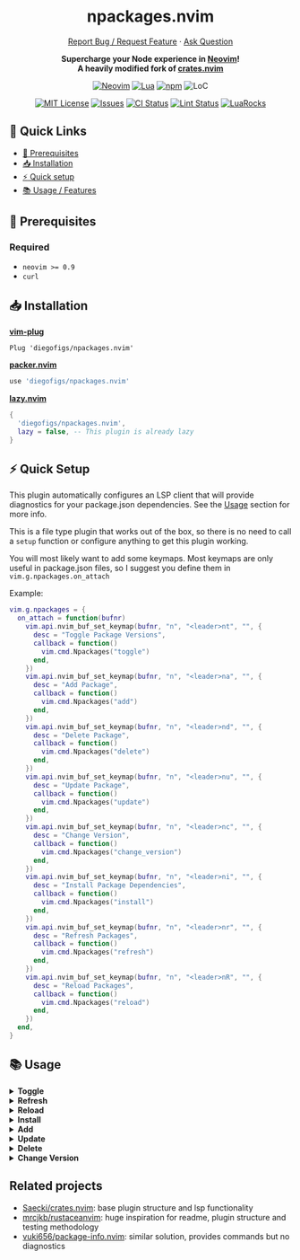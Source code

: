 <!-- markdownlint-disable -->
<div align="center">
  <h1>npackages.nvim</h1>
  <p align="center">
    <a href="https://github.com/diegofigs/npackages.nvim/issues/new">Report Bug / Request Feature</a>
    ·
    <a href="https://github.com/diegofigs/npackages.nvim/discussions/new?category=q-a">Ask Question</a>
  </p>
  <p>
    <strong>
      Supercharge your Node experience in <a href="https://neovim.io/">Neovim</a>!<br />
      A heavily modified fork of <a href="https://github.com/Saecki/crates.nvim">crates.nvim</a><br />
    </strong>
  </p>

[![Neovim][neovim-shield]][neovim-url]
[![Lua][lua-shield]][lua-url]
[![npm][npm-shield]][npm-url]
![LoC][loc-shield]

[![MIT License][license-shield]][license-url]
[![Issues][issues-shield]][issues-url]
[![CI Status][ci-shield]][ci-url]
[![Lint Status][lint-shield]][lint-url]
[![LuaRocks][luarocks-shield]][luarocks-url]

</div>
	
<!-- markdownlint-restore -->

## :link: Quick Links

- [:pencil: Prerequisites](#pencil-prerequisites)
- [:inbox_tray: Installation](#inbox_tray-installation)
- [:zap: Quick setup](#zap-quick-setup)
- [:books: Usage / Features](#books-usage)

## :pencil: Prerequisites

### Required

- `neovim >= 0.9`
- `curl`

## :inbox_tray: Installation

[**vim-plug**](https://github.com/junegunn/vim-plug)

```vim
Plug 'diegofigs/npackages.nvim'
```

[**packer.nvim**](https://github.com/wbthomason/packer.nvim)

```lua
use 'diegofigs/npackages.nvim'
```

[**lazy.nvim**](https://github.com/folke/lazy.nvim)

```lua
{
  'diegofigs/npackages.nvim',
  lazy = false, -- This plugin is already lazy
}
```

## :zap: Quick Setup

This plugin automatically configures an LSP client
that will provide diagnostics for your package.json dependencies.
See the [Usage](#books-usage) section for more info.

This is a file type plugin that works out of the box,
so there is no need to call a `setup` function or configure anything
to get this plugin working.

You will most likely want to add some keymaps.
Most keymaps are only useful in package.json files,
so I suggest you define them in `vim.g.npackages.on_attach`

Example:

```lua
vim.g.npackages = {
  on_attach = function(bufnr)
    vim.api.nvim_buf_set_keymap(bufnr, "n", "<leader>nt", "", {
      desc = "Toggle Package Versions",
      callback = function()
        vim.cmd.Npackages("toggle")
      end,
    })
    vim.api.nvim_buf_set_keymap(bufnr, "n", "<leader>na", "", {
      desc = "Add Package",
      callback = function()
        vim.cmd.Npackages("add")
      end,
    })
    vim.api.nvim_buf_set_keymap(bufnr, "n", "<leader>nd", "", {
      desc = "Delete Package",
      callback = function()
        vim.cmd.Npackages("delete")
      end,
    })
    vim.api.nvim_buf_set_keymap(bufnr, "n", "<leader>nu", "", {
      desc = "Update Package",
      callback = function()
        vim.cmd.Npackages("update")
      end,
    })
    vim.api.nvim_buf_set_keymap(bufnr, "n", "<leader>nc", "", {
      desc = "Change Version",
      callback = function()
        vim.cmd.Npackages("change_version")
      end,
    })
    vim.api.nvim_buf_set_keymap(bufnr, "n", "<leader>ni", "", {
      desc = "Install Package Dependencies",
      callback = function()
        vim.cmd.Npackages("install")
      end,
    })
    vim.api.nvim_buf_set_keymap(bufnr, "n", "<leader>nr", "", {
      desc = "Refresh Packages",
      callback = function()
        vim.cmd.Npackages("refresh")
      end,
    })
    vim.api.nvim_buf_set_keymap(bufnr, "n", "<leader>nR", "", {
      desc = "Reload Packages",
      callback = function()
        vim.cmd.Npackages("reload")
      end,
    })
  end,
}
```

## :books: Usage

<!-- markdownlint-disable -->
<details>
  <summary>
	<b>Toggle</b>
  </summary>

- `toggle` toggles diagnostics on/off

```vim
:Npackages toggle
```

```lua
vim.cmd.Npackages('toggle')
```

</details>

<details>
  <summary>
	<b>Refresh</b>
  </summary>

- `refresh` diagnostics by fetching `package.json` dependencies whose cache time has expired

```vim
:Npackages refresh
```

```lua
vim.cmd.Npackages('refresh')
```

</details>

<details>
  <summary>
	<b>Reload</b>
  </summary>

- `reload` refreshes diagnostics and force fetches `package.json` dependencies

```vim
:Npackages reload
```

```lua
vim.cmd.Npackages('reload')
```

</details>

<details>
  <summary>
	<b>Install</b>
  </summary>

- `install` runs `npm|yarn|pnpm install`

```vim
:Npackages install
```

```lua
vim.cmd.Npackages('install')
```

</details>

<details>
  <summary>
	<b>Add</b>
  </summary>

- `add` prompts user for dependency type, package name, version
  and runs `npm|yarn|pnpm add [-D] <package>@<version>`

```vim
:Npackages add
```

```lua
vim.cmd.Npackages('add')
```

</details>

<details>
  <summary>
	<b>Update</b>
  </summary>

- `update` runs for package under cursor `npm|yarn|pnpm install <package>@latest`

```vim
:Npackages update
```

```lua
vim.cmd.Npackages('update')
```

</details>

<details>
  <summary>
	<b>Delete</b>
  </summary>

- `delete` runs for package under cursor `npm|yarn|pnpm remove <package>`

```vim
:Npackages delete
```

```lua
vim.cmd.Npackages('delete')
```

</details>

<details>
  <summary>
	<b>Change Version</b>
  </summary>

- `change_version` prompts user for new version for package under cursor
  and runs `npm|yarn|pnpm install <package>@<version>`

```vim
:Npackages change_version
```

```lua
vim.cmd.Npackages('change_version')
```

</details>
<!-- markdownlint-restore -->

## Related projects

- [Saecki/crates.nvim](https://github.com/Saecki/crates.nvim): base plugin structure
  and lsp functionality
- [mrcjkb/rustaceanvim](https://github.com/mrcjkb/rustaceanvim): huge inspiration
  for readme, plugin structure and testing methodology
- [vuki656/package-info.nvim](https://github.com/vuki656/package-info.nvim):
  similar solution, provides commands but no diagnostics

<!-- markdownlint-disable -->

[neovim-shield]: https://img.shields.io/badge/NeoVim-%2357A143.svg?&style=for-the-badge&logo=neovim&logoColor=white
[neovim-url]: https://neovim.io/
[lua-shield]: https://img.shields.io/badge/lua-%232C2D72.svg?style=for-the-badge&logo=lua&logoColor=white
[lua-url]: https://www.lua.org/
[npm-shield]: https://img.shields.io/badge/npm-CC3534?style=for-the-badge&logo=npm&logoColor=white
[npm-url]: https://www.npmjs.com/
[issues-shield]: https://img.shields.io/github/issues/diegofigs/npackages.nvim.svg?style=for-the-badge
[issues-url]: https://github.com/diegofigs/npackages.nvim/issues
[license-shield]: https://img.shields.io/github/license/diegofigs/npackages.nvim.svg?style=for-the-badge
[license-url]: https://github.com/diegofigs/npackages.nvim/blob/main/LICENSE
[ci-shield]: https://img.shields.io/github/actions/workflow/status/diegofigs/npackages.nvim/ci.yml?style=for-the-badge&label=CI
[ci-url]: https://github.com/diegofigs/npackages.nvim/actions/workflows/ci.yml
[lint-shield]: https://img.shields.io/github/actions/workflow/status/diegofigs/npackages.nvim/lint.yml?style=for-the-badge&label=Lint
[lint-url]: https://github.com/diegofigs/npackages.nvim/actions/workflows/lint.yml
[luarocks-shield]: https://img.shields.io/luarocks/v/diegofigs/npackages.nvim?logo=lua&color=purple&style=for-the-badge
[luarocks-url]: https://luarocks.org/modules/diegofigs/npackages.nvim
[loc-shield]: https://tokei.rs/b1/github/diegofigs/npackages.nvim?category=code&style=for-the-badge

